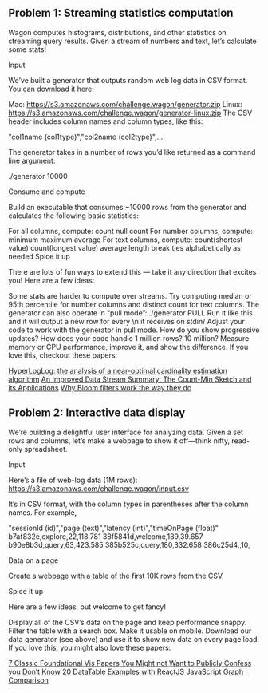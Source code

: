 ## Problem 1: Streaming statistics computation

Wagon computes histograms, distributions, and other statistics on streaming query results. Given a stream of numbers and text, let’s calculate some stats!

Input

We’ve built a generator that outputs random web log data in CSV format. You can download it here:

Mac: https://s3.amazonaws.com/challenge.wagon/generator.zip
Linux: https://s3.amazonaws.com/challenge.wagon/generator-linux.zip
The CSV header includes column names and column types, like this:

"col1name (col1type)","col2name (col2type)",...

The generator takes in a number of rows you’d like returned as a command line argument:

./generator 10000

Consume and compute

Build an executable that consumes ~10000 rows from the generator and calculates the following basic statistics:

For all columns, compute:
count
null count
For number columns, compute:
minimum
maximum
average
For text columns, compute:
count(shortest value)
count(longest value)
average length
break ties alphabetically as needed
Spice it up

There are lots of fun ways to extend this — take it any direction that excites you! Here are a few ideas:

Some stats are harder to compute over streams. Try computing median or 95th percentile for number columns and distinct count for text columns.
The generator can also operate in “pull mode”: ./generator PULL
Run it like this and it will output a new row for every \n it receives on stdin/
Adjust your code to work with the generator in pull mode. How do you show progressive updates?
How does your code handle 1 million rows? 10 million? Measure memory or CPU performance, improve it, and show the difference.
If you love this, checkout these papers:

[HyperLogLog: the analysis of a near-optimal cardinality estimation algorithm](http://algo.inria.fr/flajolet/Publications/FlFuGaMe07.pdf)
[An Improved Data Stream Summary: The Count-Min Sketch and its Applications](https://7797b024-a-62cb3a1a-s-sites.googlegroups.com/site/countminsketch/cm-latin.pdf?attachauth=ANoY7cqqzULUs_j1G9mOlFjOo6__A5ezW-22UwYX1kIVdBOE6XQHHr_p_5oX9XHYaYr-kpEITleUobnKTjFCnfuvOxC9_Bx7C2BCuufAI_X7CLGpoRkKU6IjgXU9Cn4bThNnGmwt2NhnWO2_lV6L4Q95DOidllpVVMRDjmF5oWXSsTpYkp_vVgKMBG45ozCa5ccPB9oRZk22sx4PbchxN3g49cSZjW061A%3D%3D&attredirects=0)
[Why Bloom filters work the way they do](http://www.michaelnielsen.org/ddi/why-bloom-filters-work-the-way-they-do/)

## Problem 2: Interactive data display

We’re building a delightful user interface for analyzing data. Given a set rows and columns, let’s make a webpage to show it off—think nifty, read-only spreadsheet.

Input

Here’s a file of web-log data (1M rows): https://s3.amazonaws.com/challenge.wagon/input.csv

It’s in CSV format, with the column types in parentheses after the column names. For example,

"sessionId (id)","page (text)","latency (int)","timeOnPage (float)" b7af832e,explore,22,118.781 38f5841d,welcome,189,39.657 b90e8b3d,query,63,423.585 385b525c,query,180,332.658 386c25d4,,10,

Data on a page

Create a webpage with a table of the first 10K rows from the CSV.

Spice it up

Here are a few ideas, but welcome to get fancy!

Display all of the CSV’s data on the page and keep performance snappy.
Filter the table with a search box.
Make it usable on mobile.
Download our data generator (see above) and use it to show new data on every page load.
If you love this, you might also love these papers:

[7 Classic Foundational Vis Papers You Might not Want to Publicly Confess you Don’t Know](http://fellinlovewithdata.com/guides/7-classic-foundational-vis-papers)
[20 DataTable Examples with ReactJS](http://react.rocks/tag/DataTable)
[JavaScript Graph Comparison](http://www.jsgraphs.com/)
